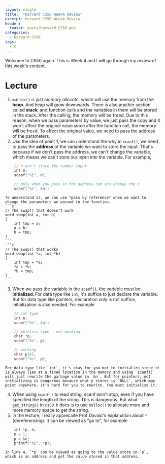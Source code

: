 ```yaml
---
layout: single
title:  "Harvard CS50 Week4 Review"
excerpt: Harvard CS50 Week4 Review
header:
  teaser: posts/Harvard_CS50.png
categories: 
  - Harvard-CS50
tags:
  - C
---
```


Welcome to CS50 again. This is Week 4 and I will go through my review of this week's content.

# Lecture
1. `malloc()` is just *memory allocate*, which will use the memory from the **heap**. And heap will grow downwards. There is also another section called **stack**, and function calls and the variables in them will be stored in the stack. After the calling, the memory will be freed. Due to this reason, when we pass parameters by value, we just pass the copy and it won't affect the original value since after the function call, the memory will be freed. To affect the original value, we need to pass the address of the parameters.
2. Use the idea of point 1, we can understand the why in `scanf()`, we need to pass the **address** of the variable we want to store the input. That's because if we don't pass the address, we can't change the variable, which means we can't store our input into the variable. For example,
```c
    // n won't store the number input
    int n;
    scanf("%i", n);

    // only when you pass in the address can you change the n
    scanf("%i", &n);
```
    To understand it, we can use *pass by reference* when we want to change the parameters we passed in the function.
    ```c
    // The swap() that doesn't work
    void swap(int a, int b)
    {
        int tmp = a;
        a = b;
        b = tmp;
    }
    ```
    ```c
    // The swap() that works
    void swap(int *a, int *b)
    {
        int tmp = *a;
        *a = *b;
        *b = tmp;
    }
    ```
3. When we pass the variable in the `scanf()`, the variable must be **initialized**. For data type like `int`, it's suffice to just declare the variable. But for data type like pointers, declaration only is not suffice, initialization is also needed. For example
```c
    // int type
    int n;
    scanf("%i", &n);

    // pointers type - not working
    char *p;
    scanf("%s", p);

    // working
    char p[4];
    scanf("%s", p);
```
    For data type like `int`, it's okay for you not to initialize since it is always lies at a fixed location in the memory and using `scanf()` will just rewrite the garbage value in `&n`. But for pointers, not initializing is dangerous because what p stores is `NULL`, which may point anywhere, it's hard for you to rewrite. You must initialize it.
4. When using `scanf()` to read string, scanf won't stop, even if you have specified the length of the string. This is dangerous. But what `get_string()` in `cs50.h` does is to use `malloc()` to allocate more and more memory space to get the string.
5. In the lecture, I really apprecaite Prof Davaid's explanation about `*`(dereferencing). It can be viewed as "go to", for example
```c
    int *p, n;
    n = 1;
    p = &n;
    printf("%i", *p);
```
    In line 4, `*p` can be viewed as going to the value store in `p`, which is an address and get the value stored in that address.
